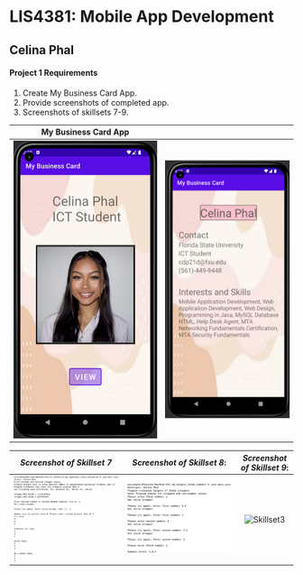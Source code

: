 
# LIS4381: Mobile App Development

## Celina Phal

#### Project 1 Requirements

1. Create My Business Card App.
2. Provide screenshots of completed app.
3. Screenshots of skillsets 7-9.

|   My Business Card App    |  |
| ----------- | ----------- |
| ![img1](img/pss1.png)      | ![img2](img/pss2.png)       |





| *Screenshot of Skillset 7*      | *Screenshot of Skillset 8*: | *Screenshot of Skillset 9*:     |
| :----:       |    :----:   |          :----: |
| ![Skillset1](img/ss7.png)   | ![Skillset2](img/ss8.png) | ![Skillset3](img/Q3_Arrays_And_Loops.png) |
